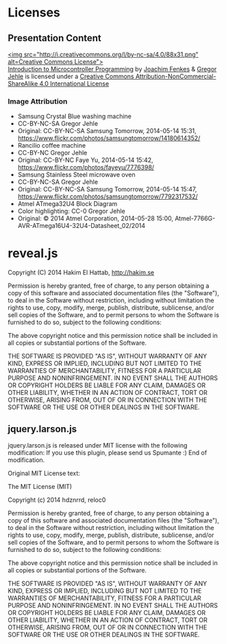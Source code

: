 # Licenses
## Presentation Content
[<img src="http://i.creativecommons.org/l/by-nc-sa/4.0/88x31.png" alt=Creative Commons License">](http://creativecommons.org/licenses/by-nc-sa/4.0/)  
[Introduction to Microcontroller Programming](https://github.com/shackspace/uc-basics)
by [Joachim Fenkes](https://github.com/dop3j0e/) & [Gregor Jehle](https://github.com/hdznrrd/) 
is licensed under a 
[Creative Commons Attribution-NonCommercial-ShareAlike 4.0 International License](http://creativecommons.org/licenses/by-nc-sa/4.0/)

### Image Attribution
- Samsung Crystal Blue washing machine
 - CC-BY-NC-SA Gregor Jehle
 - Original: CC-BY-NC-SA Samsung Tomorrow, 2014-05-14 15:31, https://www.flickr.com/photos/samsungtomorrow/14180614352/  
- Rancilio coffee machine
 - CC-BY-NC Gregor Jehle
 - Original: CC-BY-NC Faye Yu, 2014-05-14 15:42, https://www.flickr.com/photos/fayeyu/7776398/
- Samsung Stainless Steel microwave oven
 - CC-BY-NC-SA Gregor Jehle
 - Original: CC-BY-NC-SA Samsung Tomorrow, 2014-05-14 15:47, https://www.flickr.com/photos/samsungtomorrow/7792317532/
- Atmel ATmega32U4 Block Diagram
 - Color highlighting: CC-0 Gregor Jehle
 - Original: &copy; 2014 Atmel Corporation, 2014-05-28 15:00, Atmel-7766G-AVR-ATmega16U4-32U4-Datasheet_02/2014  

# reveal.js
Copyright (C) 2014 Hakim El Hattab, http://hakim.se

Permission is hereby granted, free of charge, to any person obtaining a copy
of this software and associated documentation files (the "Software"), to deal
in the Software without restriction, including without limitation the rights
to use, copy, modify, merge, publish, distribute, sublicense, and/or sell
copies of the Software, and to permit persons to whom the Software is
furnished to do so, subject to the following conditions:

The above copyright notice and this permission notice shall be included in
all copies or substantial portions of the Software.

THE SOFTWARE IS PROVIDED "AS IS", WITHOUT WARRANTY OF ANY KIND, EXPRESS OR
IMPLIED, INCLUDING BUT NOT LIMITED TO THE WARRANTIES OF MERCHANTABILITY,
FITNESS FOR A PARTICULAR PURPOSE AND NONINFRINGEMENT. IN NO EVENT SHALL THE
AUTHORS OR COPYRIGHT HOLDERS BE LIABLE FOR ANY CLAIM, DAMAGES OR OTHER
LIABILITY, WHETHER IN AN ACTION OF CONTRACT, TORT OR OTHERWISE, ARISING FROM,
OUT OF OR IN CONNECTION WITH THE SOFTWARE OR THE USE OR OTHER DEALINGS IN
THE SOFTWARE.

## jquery.larson.js
jquery.larson.js is released under MIT license with the following modification:
If you use this plugin, please send us Spumante :)
End of modification.

Original MIT License text:

The MIT License (MIT)

Copyright (c) 2014 hdznrrd, reloc0

Permission is hereby granted, free of charge, to any person obtaining a copy
of this software and associated documentation files (the "Software"), to deal
in the Software without restriction, including without limitation the rights
to use, copy, modify, merge, publish, distribute, sublicense, and/or sell
copies of the Software, and to permit persons to whom the Software is
furnished to do so, subject to the following conditions:

The above copyright notice and this permission notice shall be included in all
copies or substantial portions of the Software.

THE SOFTWARE IS PROVIDED "AS IS", WITHOUT WARRANTY OF ANY KIND, EXPRESS OR
IMPLIED, INCLUDING BUT NOT LIMITED TO THE WARRANTIES OF MERCHANTABILITY,
FITNESS FOR A PARTICULAR PURPOSE AND NONINFRINGEMENT. IN NO EVENT SHALL THE
AUTHORS OR COPYRIGHT HOLDERS BE LIABLE FOR ANY CLAIM, DAMAGES OR OTHER
LIABILITY, WHETHER IN AN ACTION OF CONTRACT, TORT OR OTHERWISE, ARISING FROM,
OUT OF OR IN CONNECTION WITH THE SOFTWARE OR THE USE OR OTHER DEALINGS IN THE
SOFTWARE.

